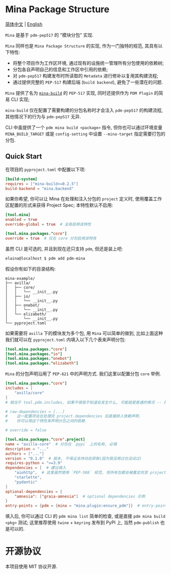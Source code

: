 # Mina Package Structure

[简体中文](README.md) | [English](README.en.md)

`Mina` 是基于 `pdm-pep517` 的 "模块分包" 实现.

`Mina` 同样也是 `Mina Package Structure` 的实现, 作为一门独特的规范, 其具有以下特性:

 - 将整个项目作为工作区环境, 通过现有的设施统一管理所有分包使用的依赖树;
 - 分包各自声明自己的信息和工作区中引用的依赖;
 - 对 `pdm-pep517` 构建发布时所读取的 `Metadata` 进行修补以复用其构建流程;
 - 通过提供完整的 `PEP-517` 构建后端 (`build backend`), 避免了一些潜在的问题.

`Mina` 提供了名为 [`mina-build`](https://pypi.org/project/mina-build/) 的 `PEP-517` 实现,
同时还提供作为 `PDM Plugin` 的简易 CLI 实现;

`mina-build` 仅在配置了需要构建的分包名称时才会注入 `pdm-pep517` 的构建流程,
其他情况下的行为与 `pdm-pep517` 无异.

CLI 中虽提供了一个 `pdm mina build <package>` 指令,
但你也可以通过环境变量 `MINA_BUILD_TARGET` 或是 `config-setting` 中设置 `--mina-target` 指定需要打包的分包.

## Quick Start

在项目的 `pyproject.toml` 中配置以下项:

```toml
[build-system]
requires = ["mina-build>=0.2.5"]
build-backend = "mina.backend"
```

如果你希望, 你可以让 Mina 在处理和注入分包的 `project` 定义时, 使用覆盖工作区配置的形式来获得 Project Spec; 本特性默认不启用:

```toml
[tool.mina]
enabled = true
override-global = true  # 全局启用该特性

[tool.mina.packages."core"]
override = true  # 仅在 core 分包启用该特性
```

虽然 CLI 是可选的, 并且到现在还只支持 `pdm`, 但还是装上吧:

```bash
elaina@localhost $ pdm add pdm-mina
```

假设你有如下的目录结构:

```
mina-example/
├── avilla/
│   ├── core/
│   │   └── __init__.py
│   ├── io/
│   │   └── __init__.py
│   ├── onebot/
│   │   └── __init__.py
│   └── elizabeth/
│       └── __init__.py
└── pyproject.toml
```

如果需要将 `avilla` 下的模块发为多个包, 用 `Mina` 可以简单的做到,
比如上面这种我们就可以在 `pyproject.toml` 内填入以下几个表来声明分包:

```toml
[tool.mina.packages."core"]
[tool.mina.packages."io"]
[tool.mina.packages."onebot"]
[tool.mina.packages."elizabeth"]
```

`Mina` 的分包声明沿用了 `PEP-621` 中的声明方式.
我们这里以配置分包 `core` 举例.

```toml
[tool.mina.packages."core"]
includes = [
    "avilla/core"
]
# 相当于 tool.pdm.includes, 如果不填我不知道会发生什么, 可能就是普通的情况 -- 打包 name 所指向的模块.

# raw-dependencies = [...]
#    这一配置项会在处理完 project.dependencies 后直接排入依赖声明.
#    你可以用这个特性来声明分包之间的依赖.

# override = false

[tool.mina.packages."core".project]
name = "avilla-core"  # 分包在 `pypi` 上的名称, 必填
description = "..."
authors = ["..."]
version = "0.1.0"  # 版本, 不保证支持动态获取(因为我没用过也没试过)
requires-python = ">=3.9"
dependencies = [  # 建议填入
    "aiohttp",  # 这里虽然使用 `PEP-508` 规范, 但所有包都会被重定向至 project.dependencies 上的同名项.
    "starlette",
    "pydantic"
]
optional-dependencies = {
    "amnesia": ["graia-amnesia"]  # optional dependencies 示例
}
entry-points = {pdm = {mina = "mina.plugin:ensure_pdm"}}  # entry-points 的声明方式
```

填入后, 你可以通过 CLI 的 `pdm mina list` 简单的检查, 或是直接 `pdm mina build <pkg>` 测试;
这里推荐使用 `twine` + `keyring` 发布到 PyPI 上, 当然 `pdm-publish` 也是可以的.

# 开源协议

本项目使用 MIT 协议开源.
